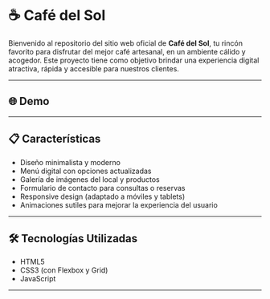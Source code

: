 # ☕ Café del Sol

Bienvenido al repositorio del sitio web oficial de **Café del Sol**, tu rincón favorito para disfrutar del mejor café artesanal, en un ambiente cálido y acogedor. Este proyecto tiene como objetivo brindar una experiencia digital atractiva, rápida y accesible para nuestros clientes.

---

## 🌐 Demo



---

## 📋 Características

- Diseño minimalista y moderno
- Menú digital con opciones actualizadas
- Galería de imágenes del local y productos
- Formulario de contacto para consultas o reservas
- Responsive design (adaptado a móviles y tablets)
- Animaciones sutiles para mejorar la experiencia del usuario

---

## 🛠️ Tecnologías Utilizadas

- HTML5
- CSS3 (con Flexbox y Grid)
- JavaScript


---



